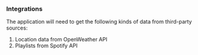 ### Integrations

The application will need to get the following kinds of data from third-party sources:

1. Location data from OpenWeather API
2. Playlists from Spotify API
